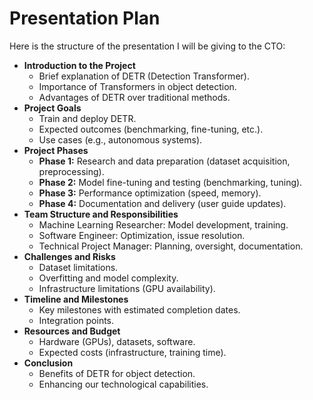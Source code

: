# Presentation Plan

Here is the structure of the presentation I will be giving to the CTO:
- **Introduction to the Project**  
  - Brief explanation of DETR (Detection Transformer).  
  - Importance of Transformers in object detection.  
  - Advantages of DETR over traditional methods.
- **Project Goals**  
  - Train and deploy DETR.  
  - Expected outcomes (benchmarking, fine-tuning, etc.).  
  - Use cases (e.g., autonomous systems).
- **Project Phases**  
  - **Phase 1:** Research and data preparation (dataset acquisition, preprocessing).  
  - **Phase 2:** Model fine-tuning and testing (benchmarking, tuning).  
  - **Phase 3:** Performance optimization (speed, memory).  
  - **Phase 4:** Documentation and delivery (user guide updates).
- **Team Structure and Responsibilities**  
  - Machine Learning Researcher: Model development, training.  
  - Software Engineer: Optimization, issue resolution.  
  - Technical Project Manager: Planning, oversight, documentation.
- **Challenges and Risks**  
  - Dataset limitations.  
  - Overfitting and model complexity.  
  - Infrastructure limitations (GPU availability).
- **Timeline and Milestones**  
  - Key milestones with estimated completion dates.  
  - Integration points.
- **Resources and Budget**  
  - Hardware (GPUs), datasets, software.  
  - Expected costs (infrastructure, training time).
- **Conclusion**  
  - Benefits of DETR for object detection.  
  - Enhancing our technological capabilities.
